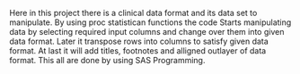 Here in this project there is a clinical data format and its data set to manipulate. By using proc statistican functions the code  Starts manipulating data by selecting required input columns and change over them into given data format. Later it transpose rows into columns to satisfy given data format. At last it will add titles, footnotes and alligned outlayer of data format.
This all are done by using SAS Programming.
